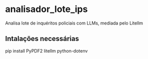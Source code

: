 # analisador_lote_ips
Analisa lote de inquéritos policiais com LLMs, mediada pelo Litellm

## Intalações necessárias
pip install PyPDF2 litellm python-dotenv

